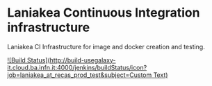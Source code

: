 Laniakea Continuous Integration infrastructure
==============================================

Laniakea CI Infrastructure for image and docker creation and testing.

[![Build Status](http://build-usegalaxy-it.cloud.ba.infn.it:4000/jenkins/buildStatus/icon?job=laniakea_at_recas_prod_test&subject=Custom Text)](http://build-usegalaxy-it.cloud.ba.infn.it/:4000/jenkins/job/laniakea_at_recas_prod_test/)
